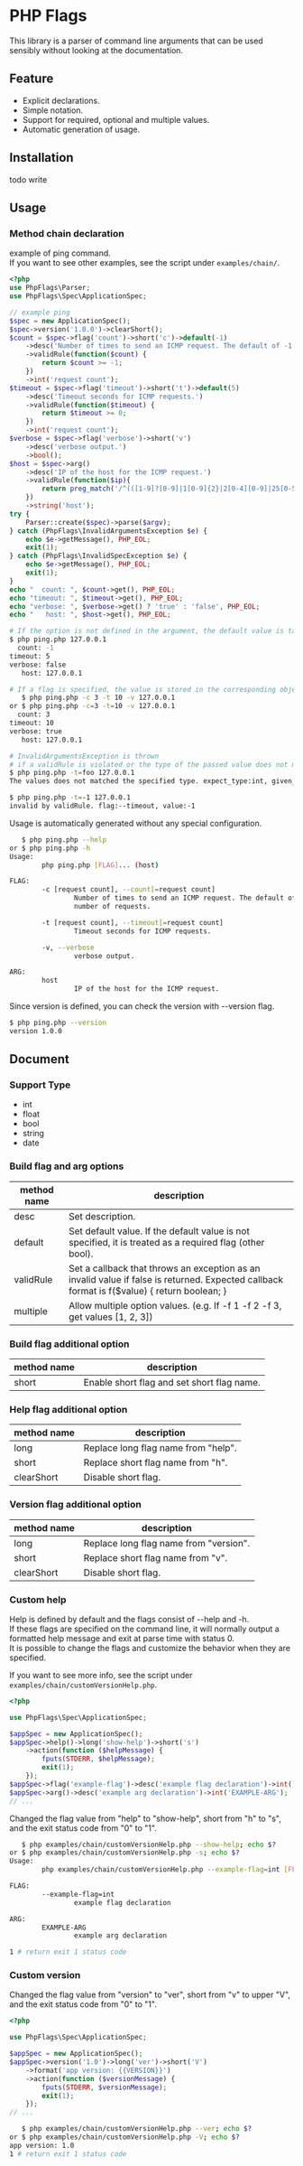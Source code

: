 # PHP Flags

This library is a parser of command line arguments that can be used sensibly without looking at the documentation.

## Feature

* Explicit declarations.
* Simple notation.
* Support for required, optional and multiple values.
* Automatic generation of usage.

## Installation

todo write

## Usage

### Method chain declaration

example of ping command.  
If you want to see other examples, see the script under `examples/chain/`.

```php
<?php
use PhpFlags\Parser;
use PhpFlags\Spec\ApplicationSpec;

// example ping
$spec = new ApplicationSpec();
$spec->version('1.0.0')->clearShort();
$count = $spec->flag('count')->short('c')->default(-1)
    ->desc('Number of times to send an ICMP request. The default of -1 sends an unlimited number of requests.')
    ->validRule(function($count) {
        return $count >= -1;
    })
    ->int('request count');
$timeout = $spec->flag('timeout')->short('t')->default(5)
    ->desc('Timeout seconds for ICMP requests.')
    ->validRule(function($timeout) {
        return $timeout >= 0;
    })
    ->int('request count');
$verbose = $spec->flag('verbose')->short('v')
    ->desc('verbose output.')
    ->bool();
$host = $spec->arg()
    ->desc('IP of the host for the ICMP request.')
    ->validRule(function($ip){
        return preg_match('/^(([1-9]?[0-9]|1[0-9]{2}|2[0-4][0-9]|25[0-5]).){3}([1-9]?[0-9]|1[0-9]{2}|2[0-4][0-9]|25[0-5])$/', $ip);
    })
    ->string('host');
try {
    Parser::create($spec)->parse($argv);
} catch (PhpFlags\InvalidArgumentsException $e) {
    echo $e->getMessage(), PHP_EOL;
    exit(1);
} catch (PhpFlags\InvalidSpecException $e) {
    echo $e->getMessage(), PHP_EOL;
    exit(1);
}
echo "  count: ", $count->get(), PHP_EOL;
echo "timeout: ", $timeout->get(), PHP_EOL;
echo "verbose: ", $verbose->get() ? 'true' : 'false', PHP_EOL;
echo "   host: ", $host->get(), PHP_EOL;
```

```bash
# If the option is not defined in the argument, the default value is taken.
$ php ping.php 127.0.0.1
  count: -1
timeout: 5
verbose: false
   host: 127.0.0.1

# If a flag is specified, the value is stored in the corresponding object.
   $ php ping.php -c 3 -t 10 -v 127.0.0.1
or $ php ping.php -c=3 -t=10 -v 127.0.0.1
  count: 3
timeout: 10
verbose: true
   host: 127.0.0.1

# InvalidArgumentsException is thrown 
# if a validRule is violated or the type of the passed value does not match the specified type. 
$ php ping.php -t=foo 127.0.0.1
The values does not matched the specified type. expect_type:int, given_type:string, value:foo

$ php ping.php -t=-1 127.0.0.1
invalid by validRule. flag:--timeout, value:-1
```

Usage is automatically generated without any special configuration.

```bash
   $ php ping.php --help
or $ php ping.php -h
Usage:
        php ping.php [FLAG]... (host)

FLAG:
        -c [request count], --count[=request count]
                Number of times to send an ICMP request. The default of -1 sends an unlimited
                number of requests.

        -t [request count], --timeout[=request count]
                Timeout seconds for ICMP requests.

        -v, --verbose
                verbose output.

ARG:
        host
                IP of the host for the ICMP request.
```

Since version is defined, you can check the version with --version flag.

```bash
$ php ping.php --version
version 1.0.0
```

## Document

### Support Type

* int
* float
* bool
* string
* date

### Build flag and arg options

method name|description
---|---
desc|Set description.
default|Set default value. If the default value is not specified, it is treated as a required flag (other bool).
validRule|Set a callback that throws an exception as an invalid value if false is returned. Expected callback format is f($value) { return boolean; }
multiple|Allow multiple option values. (e.g. If -f 1 -f 2 -f 3, get values [1, 2, 3])

### Build flag additional option

method name|description
---|---
short|Enable short flag and set short flag name.

### Help flag additional option

method name|description
---|---
long|Replace long flag name from "help".
short|Replace short flag name from "h".
clearShort|Disable short flag.

### Version flag additional option

method name|description|
---|---
long|Replace long flag name from "version".
short|Replace short flag name from "v".
clearShort|Disable short flag.

### Custom help

Help is defined by default and the flags consist of --help and -h.  
If these flags are specified on the command line, it will normally output a formatted help message and exit at parse time with status 0.  
It is possible to change the flags and customize the behavior when they are specified.

If you want to see more info, see the script under `examples/chain/customVersionHelp.php`.

```php
<?php

use PhpFlags\Spec\ApplicationSpec;

$appSpec = new ApplicationSpec();
$appSpec->help()->long('show-help')->short('s')
    ->action(function ($helpMessage) {
        fputs(STDERR, $helpMessage);
        exit(1);
    });
$appSpec->flag('example-flag')->desc('example flag declaration')->int();
$appSpec->arg()->desc('example arg declaration')->int('EXAMPLE-ARG');
// ...
```

Changed the flag value from "help" to "show-help", short from "h" to "s", and the exit status code from "0" to "1".

```bash
   $ php examples/chain/customVersionHelp.php --show-help; echo $?
or $ php examples/chain/customVersionHelp.php -s; echo $?
Usage:
        php examples/chain/customVersionHelp.php --example-flag=int [FLAG]... (EXAMPLE-ARG)

FLAG:
        --example-flag=int
                example flag declaration

ARG:
        EXAMPLE-ARG
                example arg declaration

1 # return exit 1 status code
```

### Custom version

Changed the flag value from "version" to "ver", short from "v" to upper "V", and the exit status code from "0" to "1".

```php
<?php

use PhpFlags\Spec\ApplicationSpec;

$appSpec = new ApplicationSpec();
$appSpec->version('1.0')->long('ver')->short('V')
    ->format('app version: {{VERSION}}')
    ->action(function ($versionMessage) {
        fputs(STDERR, $versionMessage);
        exit(1);
    });
// ...
```

```bash
   $ php examples/chain/customVersionHelp.php --ver; echo $?
or $ php examples/chain/customVersionHelp.php -V; echo $?
app version: 1.0
1 # return exit 1 status code
```
